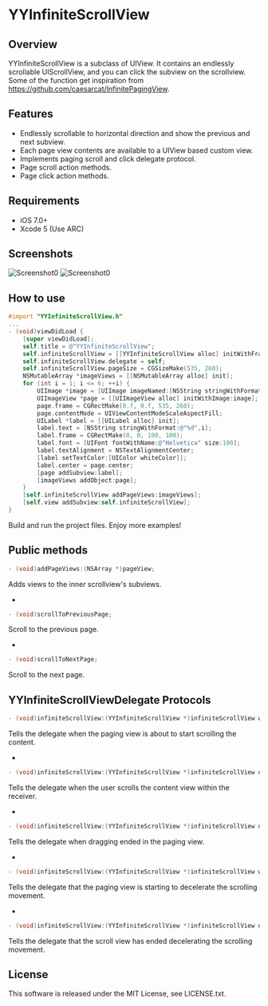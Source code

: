 YYInfiniteScrollView
=====================

Overview
--------
YYInfiniteScrollView is a subclass of UIView. It contains an endlessly scrollable UIScrollView, and you can click the subview on the scrollview. Some of the function get inspiration from https://github.com/caesarcat/InfinitePagingView.


Features
--------
- Endlessly scrollable to horizontal direction and show the previous and next subview.
- Each page view contents are available to a UIView based custom view.
- Implements paging scroll and click delegate protocol.
- Page scroll action methods.
- Page click action methods.
 

Requirements
------------
- iOS 7.0+
- Xcode 5 (Use ARC)

Screenshots
-----------
![Screenshot0](https://github.com/various/YYInfiniteScrollView/blob/master/sample1.png)
![Screenshot0](https://github.com/various/YYInfiniteScrollView/blob/master/sample2.png)


How to use
----------

```Objective-C
#import "YYInfiniteScrollView.h"
...
- (void)viewDidLoad {
    [super viewDidLoad];
    self.title = @"YYInfiniteScrollView";
    self.infiniteScrollView = [[YYInfiniteScrollView alloc] initWithFrame:CGRectMake(0, 0, [UIScreen mainScreen].bounds.size.width, 260) contentSpacing:10];
    self.infiniteScrollView.delegate = self;
    self.infiniteScrollView.pageSize = CGSizeMake(535, 260);
    NSMutableArray *imageViews = [[NSMutableArray alloc] init];
    for (int i = 1; i <= 6; ++i) {
        UIImage *image = [UIImage imageNamed:[NSString stringWithFormat:@"page%d.jpg", i]];
        UIImageView *page = [[UIImageView alloc] initWithImage:image];
        page.frame = CGRectMake(0.f, 0.f, 535, 260);
        page.contentMode = UIViewContentModeScaleAspectFill;
        UILabel *label = [[UILabel alloc] init];
        label.text = [NSString stringWithFormat:@"%d",i];
        label.frame = CGRectMake(0, 0, 100, 100);
        label.font = [UIFont fontWithName:@"Helvetica" size:100];
        label.textAlignment = NSTextAlignmentCenter;
        [label setTextColor:[UIColor whiteColor]];
        label.center = page.center;
        [page addSubview:label];
        [imageViews addObject:page];
    }
    [self.infiniteScrollView addPageViews:imageViews];
    [self.view addSubview:self.infiniteScrollView];
}
```

Build and run the project files. Enjoy more examples!

Public methods
--------

```Objective-C
- (void)addPageViews:(NSArray *)pageView;
```
Adds views to the inner scrollview's subviews.

-

```Objective-C
- (void)scrollToPreviousPage;
```
Scroll to the previous page.

-

```Objective-C
- (void)scrollToNextPage;
```
Scroll to the next page.



YYInfiniteScrollViewDelegate Protocols
-


```Objective-C
- (void)infiniteScrollView:(YYInfiniteScrollView *)infiniteScrollView willBeginDragging:(UIScrollView *)scrollView;
```
Tells the delegate when the paging view is about to start scrolling the content.

-

```Objective-C
- (void)infiniteScrollView:(YYInfiniteScrollView *)infiniteScrollView didScroll:(UIScrollView *)scrollView;
```
Tells the delegate when the user scrolls the content view within the receiver.

-

```Objective-C
- (void)infiniteScrollView:(YYInfiniteScrollView *)infiniteScrollView didEndDragging:(UIScrollView *)scrollView;
```
Tells the delegate when dragging ended in the paging view.


-

```Objective-C
- (void)infiniteScrollView:(YYInfiniteScrollView *)infiniteScrollView willBeginDecelerating:(UIScrollView *)scrollView;
```

Tells the delegate that the paging view is starting to decelerate the scrolling movement.

-

```Objective-C
- (void)infiniteScrollView:(YYInfiniteScrollView *)infiniteScrollView didEndDecelerating:(UIScrollView *)scrollView ;
```
Tells the delegate that the scroll view has ended decelerating the scrolling movement.



License
-------
This software is released under the MIT License, see LICENSE.txt.

